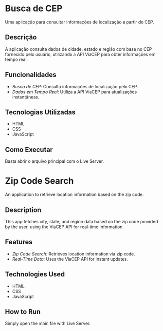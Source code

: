 # Busca de CEP

Uma aplicação para consultar informações de localização a partir do CEP.

## Descrição

A aplicação consulta dados de cidade, estado e região com base no CEP fornecido pelo usuário, utilizando a API ViaCEP para obter informações em tempo real.

## Funcionalidades

- *Busca de CEP*: Consulta informações de localização pelo CEP.
- *Dados em Tempo Real*: Utiliza a API ViaCEP para atualizações instantâneas.

## Tecnologias Utilizadas

- HTML
- CSS
- JavaScript

## Como Executar

Basta abrir o arquivo principal com o Live Server.
# Zip Code Search

An application to retrieve location information based on the zip code.

## Description

This app fetches city, state, and region data based on the zip code provided by the user, using the ViaCEP API for real-time information.

## Features

- *Zip Code Search*: Retrieves location information via zip code.
- *Real-Time Data*: Uses the ViaCEP API for instant updates.

## Technologies Used

- HTML
- CSS
- JavaScript

## How to Run

Simply open the main file with Live Server.
